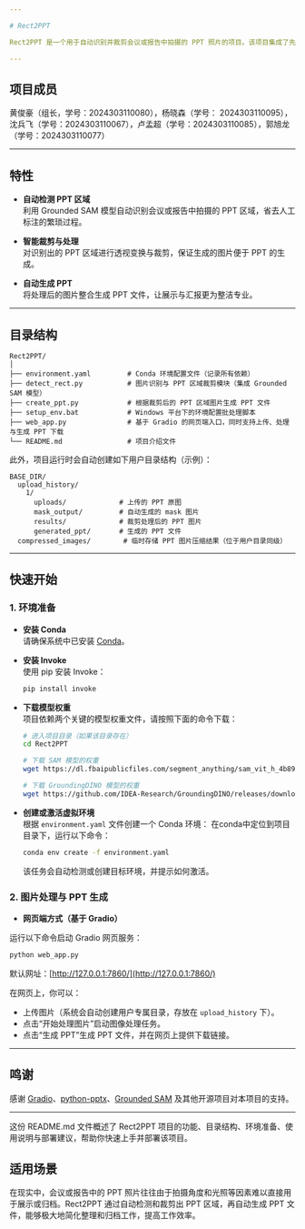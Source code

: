 ```yaml
---

# Rect2PPT

Rect2PPT 是一个用于自动识别并裁剪会议或报告中拍摄的 PPT 照片的项目。该项目集成了先进的 [Grounded SAM](https://github.com/IDEA-Research/Grounded-Segment-Anything) 模型，实现了从 PPT 照片中自动定位并提取 PPT 区域，并利用裁剪后的图片生成全新的 PPT 文件，从而大大简化了后期整理工作。

---
```


## 项目成员
黄俊豪（组长，学号：2024303110080），杨晓森（学号： 2024303110095），沈兵飞（学号：2024303110067），卢孟超（学号：2024303110085），郭旭龙 （学号：2024303110077）

---

## 特性

- **自动检测 PPT 区域**  
  利用 Grounded SAM 模型自动识别会议或报告中拍摄的 PPT 区域，省去人工标注的繁琐过程。

- **智能裁剪与处理**  
  对识别出的 PPT 区域进行透视变换与裁剪，保证生成的图片便于 PPT 的生成。

- **自动生成 PPT**  
  将处理后的图片整合生成 PPT 文件，让展示与汇报更为整洁专业。


---

## 目录结构

```
Rect2PPT/
│
├── environment.yaml         # Conda 环境配置文件（记录所有依赖）
├── detect_rect.py           # 图片识别与 PPT 区域裁剪模块（集成 Grounded SAM 模型）
├── create_ppt.py            # 根据裁剪后的 PPT 区域图片生成 PPT 文件
├── setup_env.bat            # Windows 平台下的环境配置批处理脚本
├── web_app.py               # 基于 Gradio 的网页端入口，同时支持上传、处理与生成 PPT 下载
└── README.md                # 项目介绍文件
```

此外，项目运行时会自动创建如下用户目录结构（示例）：

```
BASE_DIR/
  upload_history/
    1/
      uploads/             # 上传的 PPT 原图
      mask_output/         # 自动生成的 mask 图片
      results/             # 裁剪处理后的 PPT 图片
      generated_ppt/       # 生成的 PPT 文件
  compressed_images/        # 临时存储 PPT 图片压缩结果（位于用户目录同级）
```

---

## 快速开始

### 1. 环境准备

- **安装 Conda**  
  请确保系统中已安装 [Conda](https://docs.conda.io)。

- **安装 Invoke**  
  使用 pip 安装 Invoke：
  ```bash
  pip install invoke
  ```
  
- **下载模型权重**  
  项目依赖两个关键的模型权重文件，请按照下面的命令下载：
  ```bash
  # 进入项目目录（如果该目录存在）
  cd Rect2PPT

  # 下载 SAM 模型的权重
  wget https://dl.fbaipublicfiles.com/segment_anything/sam_vit_h_4b8939.pth

  # 下载 GroundingDINO 模型的权重
  wget https://github.com/IDEA-Research/GroundingDINO/releases/download/v0.1.0-alpha/groundingdino_swint_ogc.pth
  ```
  
- **创建或激活虚拟环境**  
  根据 `environment.yaml` 文件创建一个 Conda 环境：
  在conda中定位到项目目录下，运行以下命令：
  ```bash
  conda env create -f environment.yaml
  ```
  该任务会自动检测或创建目标环境，并提示如何激活。

### 2. 图片处理与 PPT 生成

- **网页端方式（基于 Gradio）**

运行以下命令启动 Gradio 网页服务：
```bash
python web_app.py
```
默认网址：[http://127.0.0.1:7860/](http://127.0.0.1:7860/)

在网页上，你可以：
- 上传图片（系统会自动创建用户专属目录，存放在 `upload_history` 下）。
- 点击“开始处理图片”启动图像处理任务。
- 点击“生成 PPT”生成 PPT 文件，并在网页上提供下载链接。

---

## 鸣谢

感谢 [Gradio](https://gradio.app/)、[python-pptx](https://python-pptx.readthedocs.io/)、[Grounded SAM](https://github.com/IDEA-Research/Grounded-Segment-Anything) 及其他开源项目对本项目的支持。

---

这份 README.md 文件概述了 Rect2PPT 项目的功能、目录结构、环境准备、使用说明与部署建议，帮助你快速上手并部署该项目。
## 适用场景

在现实中，会议或报告中的 PPT 照片往往由于拍摄角度和光照等因素难以直接用于展示或归档。Rect2PPT 通过自动检测和裁剪出 PPT 区域，再自动生成 PPT 文件，能够极大地简化整理和归档工作，提高工作效率。

